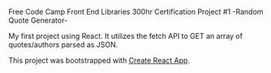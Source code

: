 Free Code Camp Front End Libraries 300hr Certification Project #1
-Random Quote Generator-

My first project using React. It utilizes the fetch API to GET an array of quotes/authors parsed as JSON.

This project was bootstrapped with [Create React App](https://github.com/facebook/create-react-app).

